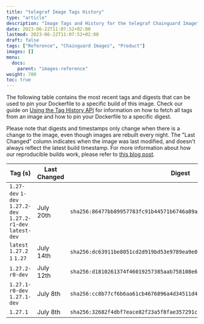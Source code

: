 ```yaml
---
title: "telegraf Image Tags History"
type: "article"
description: "Image Tags and History for the telegraf Chainguard Image"
date: 2023-06-22T11:07:52+02:00
lastmod: 2023-06-22T11:07:52+02:00
draft: false
tags: ["Reference", "Chainguard Images", "Product"]
images: []
menu:
  docs:
    parent: "images-reference"
weight: 700
toc: true
---
```


The following table contains the most recent tags and digests that can be used to pin your Dockerfile to a specific build of this image. Check our guide on [Using the Tag History API](/chainguard/chainguard-images/using-the-tag-history-api/) for information on how to fetch all tags from an image and how to pin your Dockerfile to a specific digest.

Please note that digests and timestamps only change when there is a change to the image, even though images are rebuilt every night. The "Last Changed" column indicates when the image was last modified, and doesn't always reflect the latest build timestamp. For more information about how our reproducible builds work, please refer to [this blog post](https://www.chainguard.dev/unchained/reproducing-chainguards-reproducible-image-builds).

| Tag (s)                                                       | Last Changed | Digest                                                                    |
|---------------------------------------------------------------|--------------|---------------------------------------------------------------------------|
|  `1.27-dev` `1-dev` `1.27.2-dev` `1.27.2-r1-dev` `latest-dev` | July 20th    | `sha256:86477bb89957783fc91b44571b6746a89a5dcc4e8503a81005d241ee1df23858` |
|  `latest` `1.27.2` `1` `1.27`                                 | July 14th    | `sha256:dc63911be8051cd2d919bd53e9789ea9e01261b4f26c6935db92b29767f254bf` |
|  `1.27.2-r0-dev`                                              | July 12th    | `sha256:d1810261374f46019257385aab758108e651297e69e3a13ad40ab3c4a0f27e88` |
|  `1.27.1-r0-dev` `1.27.1-dev`                                 | July 8th     | `sha256:cc8b77cf6b6aa61cb4676896a4d34511d44444132830dcb5dee05f5166537bd2` |
|  `1.27.1`                                                     | July 8th     | `sha256:32682f4dbf7eace82f23a5f8fae357291c547276eccfcf04a9c8a2c2768b77da` |
